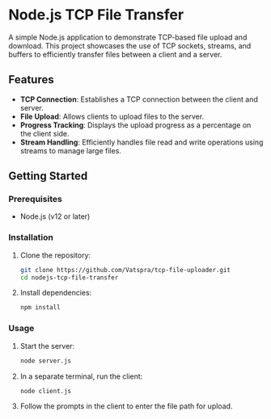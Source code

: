 # Node.js TCP File Transfer

A simple Node.js application to demonstrate TCP-based file upload and download. This project showcases the use of TCP sockets, streams, and buffers to efficiently transfer files between a client and a server.

## Features

- **TCP Connection**: Establishes a TCP connection between the client and server.
- **File Upload**: Allows clients to upload files to the server.
- **Progress Tracking**: Displays the upload progress as a percentage on the client side.
- **Stream Handling**: Efficiently handles file read and write operations using streams to manage large files.

## Getting Started

### Prerequisites

- Node.js (v12 or later)

### Installation

1. Clone the repository:
    ```sh
    git clone https://github.com/Vatspra/tcp-file-uploader.git
    cd nodejs-tcp-file-transfer
    ```

2. Install dependencies:
    ```sh
    npm install
    ```

### Usage

1. Start the server:
    ```sh
    node server.js
    ```

2. In a separate terminal, run the client:
    ```sh
    node client.js
    ```

3. Follow the prompts in the client to enter the file path for upload.

